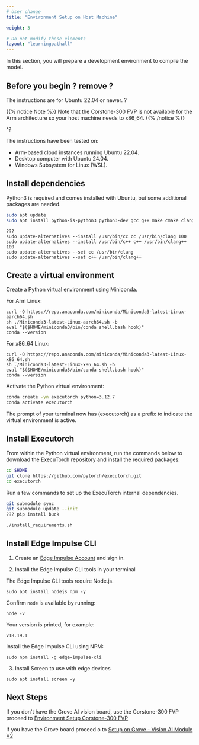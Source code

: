 ```yaml
---
# User change
title: "Environment Setup on Host Machine"

weight: 3

# Do not modify these elements
layout: "learningpathall"
---
```


In this section, you will prepare a development environment to compile the model.

## Before you begin ? remove ?


The instructions are for Ubuntu 22.04 or newer. ?

{{% notice Note %}}
Note that the Corstone-300 FVP is not available for the Arm architecture so your host machine needs to x86_64.
{{% /notice %}}

^?

The instructions have been tested on:
- Arm-based cloud instances running Ubuntu 22.04.
- Desktop computer with Ubuntu 24.04.
- Windows Subsystem for Linux (WSL).

## Install dependencies

Python3 is required and comes installed with Ubuntu, but some additional packages are needed.

```bash
sudo apt update
sudo apt install python-is-python3 python3-dev gcc g++ make cmake clang -y
```

```
???
sudo update-alternatives --install /usr/bin/cc cc /usr/bin/clang 100
sudo update-alternatives --install /usr/bin/c++ c++ /usr/bin/clang++ 100
sudo update-alternatives --set cc /usr/bin/clang
sudo update-alternatives --set c++ /usr/bin/clang++
```
## Create a virtual environment

Create a Python virtual environment using Miniconda.

For Arm Linux:

```console
curl -O https://repo.anaconda.com/miniconda/Miniconda3-latest-Linux-aarch64.sh
sh ./Miniconda3-latest-Linux-aarch64.sh -b
eval "$($HOME/miniconda3/bin/conda shell.bash hook)"
conda --version
```

For x86_64 Linux:

```console
curl -O https://repo.anaconda.com/miniconda/Miniconda3-latest-Linux-x86_64.sh
sh ./Miniconda3-latest-Linux-x86_64.sh -b
eval "$($HOME/miniconda3/bin/conda shell.bash hook)"
conda --version
```

Activate the Python virtual environment:

```bash
conda create -yn executorch python=3.12.7
conda activate executorch
```

The prompt of your terminal now has (executorch) as a prefix to indicate the virtual environment is active.


## Install Executorch

From within the Python virtual environment, run the commands below to download the ExecuTorch repository and install the required packages:

``` bash
cd $HOME
git clone https://github.com/pytorch/executorch.git
cd executorch
```

Run a few commands to set up the ExecuTorch internal dependencies.
```bash
git submodule sync
git submodule update --init
??? pip install buck

./install_requirements.sh
```

## Install Edge Impulse CLI

1. Create an [Edge Impulse Account](https://studio.edgeimpulse.com/signup) and sign in.

2. Install the Edge Impulse CLI tools in your terminal

The Edge Impulse CLI tools require Node.js.

```console
sudo apt install nodejs npm -y
```

Confirm `node` is available by running:

```console
node -v
```

Your version is printed, for example:

```output
v18.19.1
```

Install the Edge Impulse CLI using NPM:

```console
sudo npm install -g edge-impulse-cli
```

3. Install Screen to use with edge devices

```console
sudo apt install screen -y
```

## Next Steps

If you don't have the Grove AI vision board, use the Corstone-300 FVP proceed to [Environment Setup Corstone-300 FVP](/learning-paths/microcontrollers/introduction-to-tinyml-on-arm/env-setup-6-fvp/)

If you have the Grove board proceed o to [Setup on Grove - Vision AI Module V2](/learning-paths/microcontrollers/introduction-to-tinyml-on-arm/setup-7-grove/)